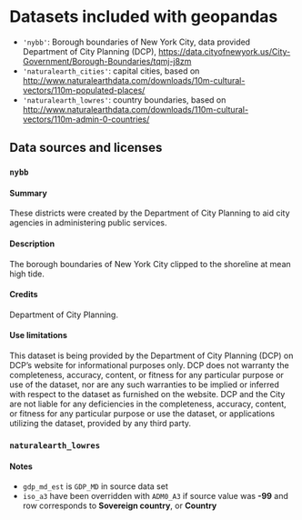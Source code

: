 # Datasets included with geopandas

- `'nybb'`: Borough boundaries of New York City, data provided Department of City Planning (DCP), https://data.cityofnewyork.us/City-Government/Borough-Boundaries/tqmj-j8zm
- `'naturalearth_cities'`: capital cities, based on http://www.naturalearthdata.com/downloads/10m-cultural-vectors/110m-populated-places/
- `'naturalearth_lowres'`: country boundaries, based on http://www.naturalearthdata.com/downloads/110m-cultural-vectors/110m-admin-0-countries/


## Data sources and licenses

### `nybb`

#### Summary

These districts were created by the Department of City Planning to aid city agencies in administering public services.

#### Description

The borough boundaries of New York City clipped to the shoreline at mean high tide.

#### Credits

Department of City Planning.

#### Use limitations

This dataset is being provided by the Department of City Planning (DCP) on DCP’s website for informational purposes only. DCP does not warranty the completeness, accuracy, content, or fitness for any particular purpose or use of the dataset, nor are any such warranties to be implied or inferred with respect to the dataset as furnished on the website. DCP and the City are not liable for any deficiencies in the completeness, accuracy, content, or fitness for any particular purpose or use the dataset, or applications utilizing the dataset, provided by any third party.

### `naturalearth_lowres`

#### Notes

- `gdp_md_est` is `GDP_MD` in source data set
- `iso_a3` have been overridden with `ADM0_A3` if source value was **-99** and row corresponds to **Sovereign country**,  or **Country** 
